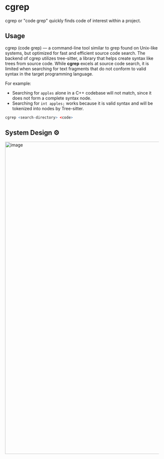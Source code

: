 # cgrep
cgrep or "code grep" quickly finds code of interest within a project.

## Usage
cgrep (code grep) — a command-line tool similar to grep found on Unix-like systems, but optimized for fast and efficient source code search.
The backend of cgrep utilizes tree-sitter, a library that helps create syntax like trees from source code. While **cgrep** excels at source code search,
it is limited when searching for text fragments that do not conform to valid syntax in the target programming language.  

For example:
- Searching for `apples` alone in a C++ codebase will not match, since it does not form a complete syntax node.
- Searching for `int apples;` works because it is valid syntax and will be tokenized into nodes by Tree-sitter.

```r
cgrep <search-directory> <code>
```

## System Design ⚙️

<img width="1456" height="1020" alt="image" src="https://github.com/user-attachments/assets/64a66920-b6b4-4070-8903-e1a219bfb8a8" />

